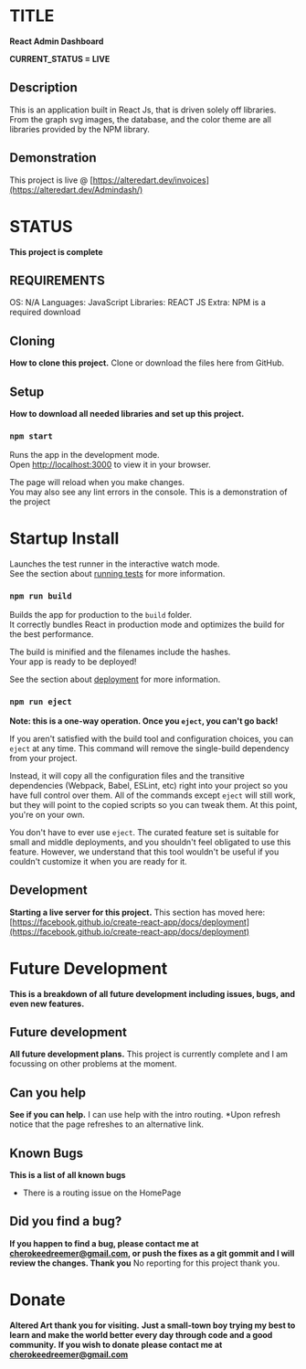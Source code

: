 # TITLE
**React Admin Dashboard**

  **CURRENT_STATUS = LIVE**
  
  ## Description
  This is an application built in React Js, that is driven solely off libraries.
  From the graph svg images, the database, and the color theme are all libraries provided by the NPM library.
  
  ## Demonstration
  This project is live @ [https://alteredart.dev/invoices](https://alteredart.dev/Admindash/)


# STATUS
**This project is complete**

  ## REQUIREMENTS
  OS: N/A
  Languages: JavaScript 
  Libraries: REACT JS
  Extra: NPM is a required download

  ## Cloning
  **How to clone this project.**
  Clone or download the files here from GitHub.
  
  
  ## Setup
  **How to download all needed libraries and set up this project.**

  ### `npm start`
  
  Runs the app in the development mode.\
  Open [http://localhost:3000](http://localhost:3000) to view it in your browser.
  
  The page will reload when you make changes.\
  You may also see any lint errors in the console.
  This is a demonstration of the project
  
  # Startup Install
  Launches the test runner in the interactive watch mode.\
  See the section about [running tests](https://facebook.github.io/create-react-app/docs/running-tests) for more information.
  
  ### `npm run build`
  
  Builds the app for production to the `build` folder.\
  It correctly bundles React in production mode and optimizes the build for the best performance.
  
  The build is minified and the filenames include the hashes.\
  Your app is ready to be deployed!
  
  See the section about [deployment](https://facebook.github.io/create-react-app/docs/deployment) for more information.
  
  ### `npm run eject`
  
  **Note: this is a one-way operation. Once you `eject`, you can't go back!**
  
  If you aren't satisfied with the build tool and configuration choices, you can `eject` at any time. This command will remove the single-build dependency from your project.
  
  Instead, it will copy all the configuration files and the transitive dependencies (Webpack, Babel, ESLint, etc) right into your project so you have full control over them. All of the commands except `eject` will still work, but they will point to the copied scripts so you can tweak them. At this point, you're on your own.
  
  You don't have to ever use `eject`. The curated feature set is suitable for small and middle deployments, and you shouldn't feel obligated to use this feature. However, we understand that this tool wouldn't be useful if you couldn't customize it when you are ready for it.
  
  
  ## Development
  **Starting a live server for this project.**
  This section has moved here: [https://facebook.github.io/create-react-app/docs/deployment](https://facebook.github.io/create-react-app/docs/deployment)


  

# Future Development
**This is a breakdown of all future development including issues, bugs, and even new features.**

  ## Future development
  **All future development plans.**
  This project is currently complete and I am focussing on other problems at the moment.
  
  ## Can you help
  **See if you can help.**
  I can use help with the intro routing.
    *Upon refresh notice that the page refreshes to an alternative link.

  ## Known Bugs
  **This is a list of all known bugs**
  * There is a routing issue on the HomePage
  
  ## Did you find a bug?
  **If you happen to find a bug, please contact me at cherokeedreemer@gmail.com, or push the fixes as a git gommit and I will review the changes. Thank you**
  No reporting for this project thank you.

# Donate
**Altered Art thank you for visiting.**
**Just a small-town boy trying my best to learn and make the world better every day through code and a good community.**
**If you wish to donate please contact me at cherokeedreemer@gmail.com**





